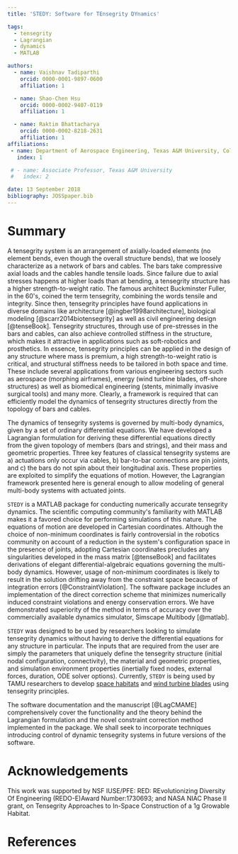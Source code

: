 ```yaml
---
title: 'STEDY: Software for TEnsegrity DYnamics'

tags:
  - tensegrity
  - Lagrangian
  - dynamics
  - MATLAB

authors:
  - name: Vaishnav Tadiparthi
    orcid: 0000-0001-9897-0600
    affiliation: 1

  - name: Shao-Chen Hsu
    orcid: 0000-0002-9407-0119
    affiliation: 1

  - name: Raktim Bhattacharya
    orcid: 0000-0002-8218-2631
    affiliation: 1
affiliations:
 - name: Department of Aerospace Engineering, Texas A&M University, College Station, Texas, USA
   index: 1

 # - name: Associate Professor, Texas A&M University
 #   index: 2

date: 13 September 2018
bibliography: JOSSpaper.bib
---
```


# Summary

A tensegrity system is an arrangement of axially-loaded elements (no element bends, even though the overall structure bends), that we loosely characterize as a network of bars and cables. The bars take compressive axial loads and the cables handle tensile loads. Since failure due to axial stresses happens at higher loads than at bending, a tensegrity structure has a higher strength-to-weight ratio. The famous architect Buckminster Fuller, in the 60's, coined the term tensegrity, combining the words tensile and integrity. Since then, tensegrity principles have found applications in diverse domains like architecture [@ingber1998architecture], biological modeling [@scarr2014biotensegrity] as well as civil engineering design [@tenseBook]. Tensegrity structures, through use of pre-stresses in the bars and cables, can also achieve controlled stiffness in the structure, which makes it attractive in applications such as soft-robotics and prosthetics. In essence, tensegrity principles can be applied in the design of any structure where mass is premium, a high strength-to-weight ratio is critical, and structural stiffness needs to be tailored in both space and time. These include several applications from various engineering sectors such as aerospace (morphing airframes), energy (wind turbine blades, off-shore structures) as well as biomedical engineering (stents, minimally invasive surgical tools) and many more. Clearly, a framework is required that can efficiently model the dynamics of tensegrity structures directly from the topology of bars and cables.

The dynamics of tensegrity systems is governed by multi-body dynamics, given by a set of ordinary differential equations. We have developed a Lagrangian formulation for deriving these differential equations directly from the given topology of members (bars and strings), and their mass and geometric properties. Three key features of classical tensegrity systems are a) actuations only occur via cables, b) bar-to-bar connections are pin joints, and c) the bars do not spin about their longitudinal axis. These properties are exploited to simplify the equations of motion. However, the Lagrangian framework presented here is general enough to allow modeling of general multi-body systems with actuated joints.

`STEDY` is a MATLAB package for conducting numerically accurate tensegrity dynamics. The scientific computing community's familiarity with MATLAB makes it a favored choice for performing simulations of this nature. The equations of motion are developed in Cartesian coordinates. Although the choice of non-minimum coordinates is fairly controversial in the robotics community on account of a reduction in the system's configuration space in the presence of joints, adopting Cartesian coordinates precludes any singularities developed in the mass matrix [@tenseBook] and facilitates derivations of elegant differential-algebraic equations governing the multi-body dynamics. However, usage of non-minimum coordinates is likely to result in the solution drifting away from the constraint space because of integration errors [@ConstraintViolation]. The software package includes an implementation of the direct correction scheme that minimizes numerically induced constraint violations and energy conservation errors. We have demonstrated superiority of the method in terms of accuracy over the commercially available dynamics simulator, Simscape Multibody [@matlab].

`STEDY` was designed to be used by researchers looking to simulate tensegrity dynamics without having to derive the differential equations for any structure in particular. The inputs that are required from the user are simply the parameters that uniquely define the tensegrity structure (initial nodal configuration, connectivity), the material and geometric properties, and simulation environment properties (inertially fixed nodes, external forces, duration, ODE solver options). Currently, `STEDY` is being used by TAMU researchers to develop [space habitats] and [wind turbine blades] using tensegrity principles.

The software documentation and the manuscript [@LagCMAME] comprehensively cover the functionality and the theory behind the Lagrangian formulation and the novel constraint correction method implemented in the package. We shall seek to incorporate techniques introducing control of dynamic tensegrity systems in future versions of the software.

# Acknowledgements

This work was supported by NSF IUSE/PFE: RED: REvolutionizing Diversity Of Engineering (REDO-E)Award Number:1730693; and NASA NIAC Phase II grant, on Tensegrity Approaches to In-Space Construction of a 1g Growable Habitat.

# References
<!-- 1. Shao-Chen Hsu, Vaishnav Tadiparthi, and Raktim Bhattacharya, "A Lagrangian Formulation for Constrained Multibody Dynamics in Tensegrity Systems", Manuscript submitted for publication.

    Please contact the authors at addyhsu@tamu.edu, vaishnavtv@tamu.edu, or raktim@tamu.edu for a copy of the submitted paper. -->

[space habitats]: https://www.nasa.gov/feature/tensegrity-approaches-to-in-space-construction-of-a-1g-growable-habitat

[wind turbine blades]:https://www.nsf.gov/awardsearch/showAward?AWD_ID=1762825&HistoricalAwards=false
